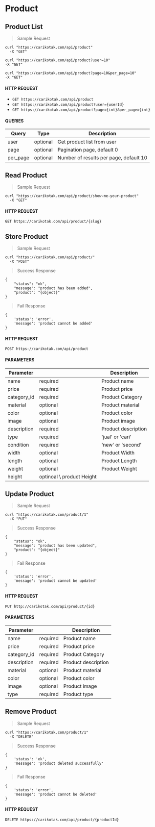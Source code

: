 # Product

## Product List

> Sample Request

```shell
curl "https://carikotak.com/api/product"
  -X "GET"

curl "https://carikotak.com/api/product?user=10"
-X "GET"

curl "https://carikotak.com/api/product?page=10&per_page=10"
-X "GET"

```

#### HTTP REQUEST
- `GET https://carikotak.com/api/product`
- `GET https://carikotak.com/api/product?user={userId}`
- `GET https://carikotak.com/api/product?page={int}&per_page={int}`

#### QUERIES
Query   | Type  | Description
--------| ----- | -----------
user    | optional  | Get product list from user
page    | optional  | Pagination page, default 0
per_page | optional | Number of results per page, default 10


## Read Product

> Sample Request

```shell
curl "https://carikotak.com/api/product/show-me-your-product"
  -X "GET"
```

#### HTTP REQUEST
`GET https://carikotak.com/api/product/{slug}`


## Store Product

> Sample Request

```shell
curl "https://carikotak.com/api/product/"
  -X "POST"
```

> Success Response

```shell
{
    "status": "ok",
    "message": "product has been added",
    "product": "{object}"
}
```

> Fail Response

```shell
{
    'status': 'error',
    'message': 'product cannot be added'
}
```

#### HTTP REQUEST
`POST https://carikotak.com/api/product`

#### PARAMETERS
Parameter |  | Description
--------- | ------- | -----------
name | required | Product name
price | required | Product price
category_id | required | Product Category
material | optional | Product material
color | optional | Product color
image | optional | Product image
description | required | Product description
type | required | 'jual' or 'cari'
condition | required | 'new' or 'second'
width | optional | Product Width
length | optional | Product Length
weight | optional | Product Weight
height | optinoal \ product Height

## Update Product

> Sample Request

```shell
curl "https://carikotak.com/product/1"
  -X "PUT"
```

> Success Response

```shell
{
    "status": "ok",
    "message": "product has been updated",
    "product": "{object}"
}
```

> Fail Response

```shell
{
    'status': 'error',
    'message': 'product cannot be updated'
}
```

#### HTTP REQUEST
`PUT http://carikotak.com/api/product/{id}`

#### PARAMETERS
Parameter |  | Description
--------- | ------- | -----------
name | required | Product name
price | required | Product price
category_id | required | Product Category
description | required | Product description
material | optional | Product material
color | optional | Product color
image | optional | Product image
type | required | Product type

## Remove Product

> Sample Request

```shell
curl "https://carikotak.com/product/1"
  -X "DELETE"
```

> Success Response

```shell
{
    'status': 'ok',
    'message': 'product deleted successfully'
}
```

> Fail Response

```shell
{
    'status': 'error',
    'message': 'product cannot be deleted'
}
``` 

#### HTTP REQUEST
`DELETE https://carikotak.com/api/product/{productId}`
